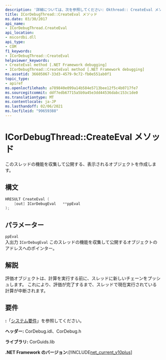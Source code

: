 ```yaml
---
description: '詳細については、次を参照してください: Okthread:: CreateEval メソッド'
title: ICorDebugThread::CreateEval メソッド
ms.date: 03/30/2017
api_name:
- ICorDebugThread.CreateEval
api_location:
- mscordbi.dll
api_type:
- COM
f1_keywords:
- ICorDebugThread::CreateEval
helpviewer_keywords:
- CreateEval method [.NET Framework debugging]
- ICorDebugThread::CreateEval method [.NET Framework debugging]
ms.assetid: 36605067-33d3-4579-9c72-fb0e551ab0f1
topic_type:
- apiref
ms.openlocfilehash: a789840e099a14b584e5713bee12f5c4b0717fe7
ms.sourcegitcommit: ddf7edb67715a5b9a45e3dd44536dabc153c1de0
ms.translationtype: MT
ms.contentlocale: ja-JP
ms.lasthandoff: 02/06/2021
ms.locfileid: "99659388"
---
```

# <a name="icordebugthreadcreateeval-method"></a>ICorDebugThread::CreateEval メソッド

このスレッドの機能を収集して公開する、表示されるオブジェクトを作成します。  
  
## <a name="syntax"></a>構文  
  
```cpp  
HRESULT CreateEval (  
    [out] ICorDebugEval   **ppEval  
);  
```  
  
## <a name="parameters"></a>パラメーター  

 `ppEval`  
 入出力 `ICorDebugEval` このスレッドの機能を収集して公開するオブジェクトのアドレスへのポインター。  
  
## <a name="remarks"></a>解説  

 評価オブジェクトは、計算を実行する前に、スレッドに新しいチェーンをプッシュします。 これにより、評価が完了するまで、スレッドで現在実行されている計算が中断されます。  
  
## <a name="requirements"></a>要件  

 **:**「[システム要件](../../get-started/system-requirements.md)」を参照してください。  
  
 **ヘッダー:** CorDebug.idl、CorDebug.h  
  
 **ライブラリ:** CorGuids.lib  
  
 **.NET Framework のバージョン:**[!INCLUDE[net_current_v10plus](../../../../includes/net-current-v10plus-md.md)]
